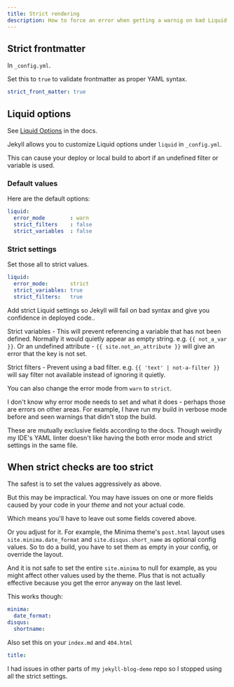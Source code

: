 ```yaml
---
title: Strict rendering
description: How to force an error when getting a warnig on bad Liquid or frontmatter fields
---
```


## Strict frontmatter

In `_config.yml`.

Set this to `true` to validate frontmatter as proper YAML syntax.

```yaml
strict_front_matter: true
```


## Liquid options

See [Liquid Options](https://jekyllrb.com/docs/configuration/liquid/) in the docs.

Jekyll allows you to customize Liquid options under `liquid` in `_config.yml`.

This can cause your deploy or local build to abort if an undefined filter or variable is used.

### Default values

Here are the default options:

```yaml
liquid:
  error_mode        : warn
  strict_filters    : false
  strict_variables  : false
```

### Strict settings

Set those all to strict values.

```yaml
liquid:
  error_mode:       strict
  strict_variables: true
  strict_filters:   true
```

Add strict Liquid settings so Jekyll will fail on bad syntax and give you confidence in deployed code.. 

Strict variables - This will prevent referencing a variable that has not been defined. Normally it would quietly appear as empty string. e.g. `{{ not_a_var }}`. Or an undefined attribute - `{{ site.not_an_attribute }}` will give an error that the key is not set.

Strict filters - Prevent using a bad filter. e.g. `{{ 'text' | not-a-filter }}` will say filter not available instead of ignoring it quietly.

You can also change the error mode from `warn` to `strict`.

I don't know why error mode needs to set and what it does - perhaps those are errors on other areas. For example, I have run my build in verbose mode before and seen warnings that didn't stop the build.

These are mutually exclusive fields according to the docs. Though weirdly my IDE's YAML linter doesn't like having the both error mode and strict settings in the same file.


## When strict checks are too strict

The safest is to set the values aggressively as above.

But this may be impractical. You may have issues on one or more fields caused by your code in your _theme_ and not your actual code.

Which means you'll have to leave out some fields covered above.

Or you adjust for it. For example, the Minima theme's `post.html` layout uses `site.minima.date_format` and `site.disqus.short_name` as optional config values. So to do a build, you have to set them as empty in your config, or override the layout.

And it is not safe to set the entire `site.minima` to null for example, as you might affect other values used by the theme. Plus that is not actually effective because you get the error anyway on the last level.

This works though:

```yaml
minima:
  date_format:
disqus:
  shortname:
```

Also set this on your `index.md` and `404.html`

```yaml
title:
```

I had issues in other parts of my `jekyll-blog-demo` repo so I stopped using all the strict settings.
